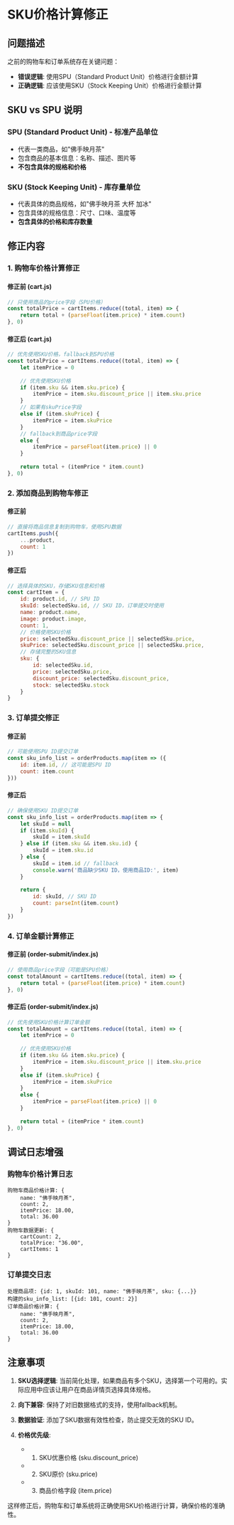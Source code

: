 # SKU价格计算修正

## 问题描述

之前的购物车和订单系统存在关键问题：
- **错误逻辑**: 使用SPU（Standard Product Unit）价格进行金额计算
- **正确逻辑**: 应该使用SKU（Stock Keeping Unit）价格进行金额计算

## SKU vs SPU 说明

### SPU (Standard Product Unit) - 标准产品单位
- 代表一类商品，如"佛手映月茶"
- 包含商品的基本信息：名称、描述、图片等
- **不包含具体的规格和价格**

### SKU (Stock Keeping Unit) - 库存量单位  
- 代表具体的商品规格，如"佛手映月茶 大杯 加冰"
- 包含具体的规格信息：尺寸、口味、温度等
- **包含具体的价格和库存数量**

## 修正内容

### 1. 购物车价格计算修正

#### 修正前 (cart.js)
```javascript
// 只使用商品的price字段（SPU价格）
const totalPrice = cartItems.reduce((total, item) => {
    return total + (parseFloat(item.price) * item.count)
}, 0)
```

#### 修正后 (cart.js)
```javascript
// 优先使用SKU价格，fallback到SPU价格
const totalPrice = cartItems.reduce((total, item) => {
    let itemPrice = 0
    
    // 优先使用SKU价格
    if (item.sku && item.sku.price) {
        itemPrice = item.sku.discount_price || item.sku.price
    } 
    // 如果有skuPrice字段
    else if (item.skuPrice) {
        itemPrice = item.skuPrice
    }
    // fallback到商品price字段
    else {
        itemPrice = parseFloat(item.price) || 0
    }
    
    return total + (itemPrice * item.count)
}, 0)
```

### 2. 添加商品到购物车修正

#### 修正前
```javascript
// 直接将商品信息复制到购物车，使用SPU数据
cartItems.push({
    ...product,
    count: 1
})
```

#### 修正后
```javascript
// 选择具体的SKU，存储SKU信息和价格
const cartItem = {
    id: product.id, // SPU ID
    skuId: selectedSku.id, // SKU ID，订单提交时使用
    name: product.name,
    image: product.image,
    count: 1,
    // 价格使用SKU价格
    price: selectedSku.discount_price || selectedSku.price,
    skuPrice: selectedSku.discount_price || selectedSku.price,
    // 存储完整的SKU信息
    sku: {
        id: selectedSku.id,
        price: selectedSku.price,
        discount_price: selectedSku.discount_price,
        stock: selectedSku.stock
    }
}
```

### 3. 订单提交修正

#### 修正前
```javascript
// 可能使用SPU ID提交订单
const sku_info_list = orderProducts.map(item => ({
    id: item.id, // 这可能是SPU ID
    count: item.count
}))
```

#### 修正后  
```javascript
// 确保使用SKU ID提交订单
const sku_info_list = orderProducts.map(item => {
    let skuId = null
    if (item.skuId) {
        skuId = item.skuId
    } else if (item.sku && item.sku.id) {
        skuId = item.sku.id
    } else {
        skuId = item.id // fallback
        console.warn('商品缺少SKU ID，使用商品ID:', item)
    }
    
    return {
        id: skuId, // SKU ID
        count: parseInt(item.count)
    }
})
```

### 4. 订单金额计算修正

#### 修正前 (order-submit/index.js)
```javascript
// 使用商品price字段（可能是SPU价格）
const totalAmount = cartItems.reduce((total, item) => {
    return total + (parseFloat(item.price) * item.count)
}, 0)
```

#### 修正后 (order-submit/index.js)
```javascript
// 优先使用SKU价格计算订单金额
const totalAmount = cartItems.reduce((total, item) => {
    let itemPrice = 0
    
    // 优先使用SKU价格
    if (item.sku && item.sku.price) {
        itemPrice = item.sku.discount_price || item.sku.price
    } 
    else if (item.skuPrice) {
        itemPrice = item.skuPrice
    }
    else {
        itemPrice = parseFloat(item.price) || 0
    }
    
    return total + (itemPrice * item.count)
}, 0)
```

## 调试日志增强

### 购物车价格计算日志
```
购物车商品价格计算: {
    name: "佛手映月茶",
    count: 2,
    itemPrice: 18.00,
    total: 36.00
}
购物车数据更新: {
    cartCount: 2,
    totalPrice: "36.00",
    cartItems: 1
}
```

### 订单提交日志
```
处理商品项: {id: 1, skuId: 101, name: "佛手映月茶", sku: {...}}
构建的sku_info_list: [{id: 101, count: 2}]
订单商品价格计算: {
    name: "佛手映月茶",
    count: 2, 
    itemPrice: 18.00,
    total: 36.00
}
```

## 注意事项

1. **SKU选择逻辑**: 当前简化处理，如果商品有多个SKU，选择第一个可用的。实际应用中应该让用户在商品详情页选择具体规格。

2. **向下兼容**: 保持了对旧数据格式的支持，使用fallback机制。

3. **数据验证**: 添加了SKU数据有效性检查，防止提交无效的SKU ID。

4. **价格优先级**: 
   - 1. SKU优惠价格 (sku.discount_price)
   - 2. SKU原价 (sku.price)  
   - 3. 商品价格字段 (item.price)

这样修正后，购物车和订单系统将正确使用SKU价格进行计算，确保价格的准确性。